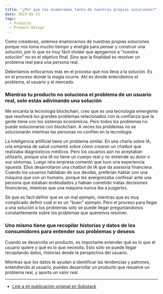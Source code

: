 ```yaml
---
title: "¿Por qué nos enamoramos tanto de nuestras propias soluciones?"
date: 2023-05-31
tags:
  - Producto
  - Product-Design
---
```

Como creadores, solemos enamorarnos de nuestras propias soluciones porque nos toma mucho tiempo y energía para pensar y construir una solución, por lo que es muy fácil olvidar que apegarnos a "nuestra solución" no es el objetivo final. Sino que la finalidad es resolver un problema real para una persona real.

Deberíamos enfocarnos más en el proceso que nos lleva a la solución. Es en el proceso donde la magia ocurre. Ahí es donde entendemos el problema, el usuario y el mercado.

### Mientras tu producto no soluciona el problema de un usuario real, solo estás adivinando una solución

Me encanta la tecnología blockchain, creo que es una tecnología emergente que resolverá los grandes problemas relacionados con la confianza que la gente tiene con los sistemas económicos. Pero todos los problemas no puede solucionarse con blockchain. A veces los problemas no se solucionarán mientras las personas no confíen en la tecnología.

La inteligencia artificial tiene un problema similar. En una charla sobre IA, una empresa de salud comentó sobre cómo crearon un chatbot que realizaba diagnósticos médicos. Pero los usuarios aún no aceptaban utilizarlo, porque una IA no tiene un cuerpo real y no entiende su dolor o sus síntomas. Luego otra empresa comentó que tuvo una experiencia opuesta. Ellos desarrollaron una chatbot de IA que da asesoría financiera. Cuando los usuarios hablaban de sus deudas, preferían hablar con una máquina que con un humano, porque les avergonzaba confesar ante una persona que estaban endeudados y habían cometido malas decisiones financieras, mientras que una máquina nunca iba a juzgarlos.

Sé que es fácil definir qué es un mal ejemplo, mientras que es muy complicado definir cuál sí es un "buen" ejemplo. Pero el proceso para llegar a una solución a tus problemas solo se puede llegar preguntandonos constantemente sobre los problemas que queremos resolver.

### Uno mismo tiene que recopilar historias y datos de los consumidores para entender sus problemas y deseos

Cuando se desarrolla un producto, es importante entender qué es lo que el usuario quiere y qué es lo que necesita. Esto solo se puede llegar recopilando datos, historias desde la perspectiva del usuario. 

Mientras que los datos te ayudan a identificar las tendencias y patrones, entendiendo al usuario, puedes desarrollar un producto que resuelve un problema real, y aporta un valor real.

---

- [Link a mi publicación original en Substack](https://miguel1man.substack.com/p/why-cant-we-help-but-fall-in-love)
